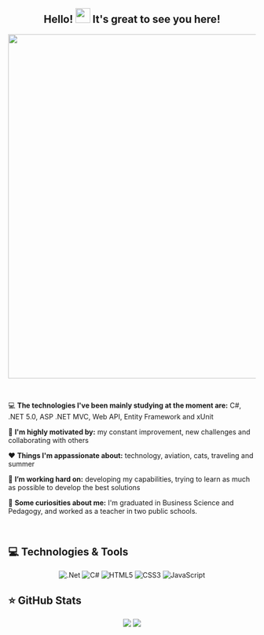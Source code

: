 ## <div align="center">Hello! <img src="https://raw.githubusercontent.com/iampavangandhi/iampavangandhi/master/gifs/Hi.gif" width="30px">  It's great to see you here!

<div align="center">
<img src="https://user-images.githubusercontent.com/81175135/118340123-37219d80-b4f1-11eb-87ff-573efcd0b422.gif" width="700px" />
</div>

&nbsp;


 <p>💻 <strong>The technologies I've been mainly studying at the moment are:</strong> C#, .NET 5.0, ASP .NET MVC, Web API, Entity Framework and xUnit</strong>
 <p>🤩 <strong>I'm highly motivated by:</strong>  my constant improvement, new challenges and collaborating with others</strong>
 <p>❤️ <strong> Things I'm appassionate about:</strong>  technology, aviation, cats, traveling and summer
 <p>🚀 <strong> I’m working hard on:</strong> developing my capabilities, trying to learn as much as possible to develop the best solutions
 <p>🧐 <strong> Some curiosities about me:</strong> I'm graduated in Business Science and Pedagogy, and worked as a teacher in two public schools.
   
   &nbsp;

## 💻 Technologies & Tools

<p align="center">
  
<img alt=".Net" src="https://img.shields.io/badge/.NET-5C2D91?style=for-the-badge&logo=.net&logoColor=white"/>
<img alt="C#" src="https://img.shields.io/badge/c%23-%23239120.svg?&style=for-the-badge&logo=c-sharp&logoColor=white"/>
<img alt="HTML5" src="https://img.shields.io/badge/html5-%23E34F26.svg?&style=for-the-badge&logo=html5&logoColor=white"/>
<img alt="CSS3" src="https://img.shields.io/badge/css3-%231572B6.svg?&style=for-the-badge&logo=css3&logoColor=white"/>
<img alt="JavaScript" src="https://img.shields.io/badge/javascript-%23323330.svg?&style=for-the-badge&logo=javascript&logoColor=%23F7DF1E"/>

 

## ⭐ GitHub Stats

<p align = "center">
  <p align = "center">
<img src = "https://github-readme-stats.vercel.app/api?username=thai-salvador&show_icons=true&theme=tokyonight&line_height=27">
<img src = "https://github-readme-stats.vercel.app/api/top-langs/?username=thai-salvador&hide=css,html&theme=tokyonight">
</p>






<!--
**thai-salvador/thai-salvador** is a ✨ _special_ ✨ repository because its `README.md` (this file) appears on your GitHub profile.

Here are some ideas to get you started:

- 🔭 I’m currently working on ...
- 🌱 I’m currently learning ...
- 👯 I’m looking to collaborate on ...
- 🤔 I’m looking for help with ...
- 💬 Ask me about ...
- 📫 How to reach me: ...
- 😄 Pronouns: ...
- ⚡ Fun fact: ...
-->
